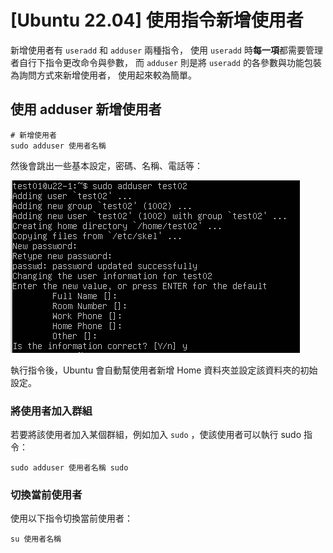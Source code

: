 # [Ubuntu 22.04] 使用指令新增使用者

新增使用者有 `useradd` 和 `adduser` 兩種指令，
使用 `useradd` 時**每一項**都需要管理者自行下指令更改命令與參數，
而 `adduser` 則是將 `useradd` 的各參數與功能包裝為詢問方式來新增使用者，
使用起來較為簡單。

## 使用 adduser 新增使用者

``` shell
# 新增使用者
sudo adduser 使用者名稱
```

然後會跳出一些基本設定，密碼、名稱、電話等：

<img src="image.png" alt="alt" data-src="{{curFolderPath}}/image.png">

執行指令後，Ubuntu 會自動幫使用者新增 Home 資料夾並設定該資料夾的初始設定。

### 將使用者加入群組

若要將該使用者加入某個群組，例如加入 `sudo` ，使該使用者可以執行 sudo 指令：

``` shell
sudo adduser 使用者名稱 sudo
```

### 切換當前使用者

使用以下指令切換當前使用者：
``` shell
su 使用者名稱
```